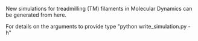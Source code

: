 New simulations for treadmilling (TM) filaments in Molecular Dynamics can be generated from here. 

For details on the arguments to provide type "python write_simulation.py -h"
